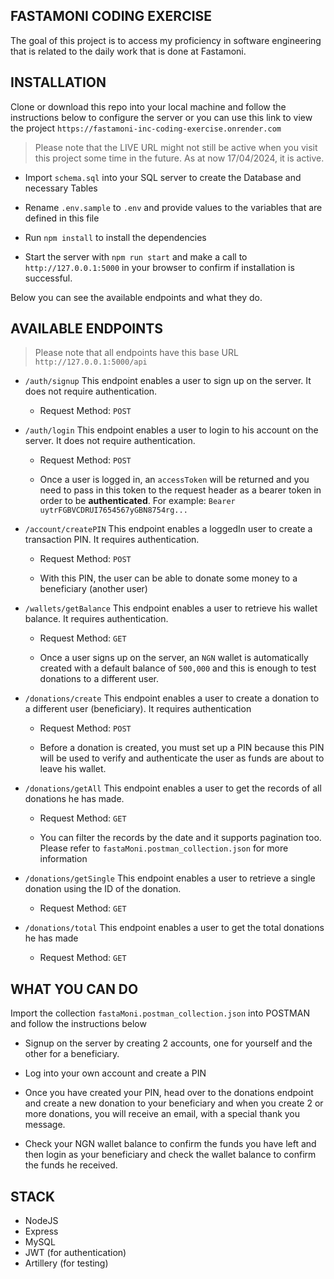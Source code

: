 ## FASTAMONI CODING EXERCISE

The goal of this project is to access my proficiency in software engineering that is related to the daily work that is done at Fastamoni.

## INSTALLATION

Clone or download this repo into your local machine and follow the instructions below to configure the server or you can use this link to view the project `https://fastamoni-inc-coding-exercise.onrender.com`

> Please note that the LIVE URL might not still be active when you visit this project some time in the future. As at now 17/04/2024, it is active.

- Import `schema.sql` into your SQL server to create the Database and necessary Tables

- Rename `.env.sample` to `.env` and provide values to the variables that are defined in this file

- Run `npm install` to install the dependencies

- Start the server with `npm run start` and make a call to `http://127.0.0.1:5000` in your browser to confirm if installation is successful.

Below you can see the available endpoints and what they do.

## AVAILABLE ENDPOINTS

> Please note that all endpoints have this base URL `http://127.0.0.1:5000/api`

- `/auth/signup` This endpoint enables a user to sign up on the server. It does not require authentication.

    - Request Method: `POST`

- `/auth/login` This endpoint enables a user to login to his account on the server. It does not require authentication.
    
    - Request Method: `POST`

    - Once a user is logged in, an `accessToken` will be returned and you need to pass in this token to the request header as a bearer token in order to be **authenticated**. For example: `Bearer uytrFGBVCDRUI7654567yGBN8754rg...` 

- `/account/createPIN` This endpoint enables a loggedIn user to create a transaction PIN. It requires authentication.
    
    - Request Method: `POST`
  
    - With this PIN, the user can be able to donate some money to a beneficiary (another user)

- `/wallets/getBalance` This endpoint enables a user to retrieve his wallet balance. It requires authentication.

    - Request Method: `GET`
  
    - Once a user signs up on the server, an `NGN` wallet is automatically created with a default balance of `500,000` and this is enough to test donations to a different user.

- `/donations/create` This endpoint enables a user to create a donation to a different user (beneficiary). It requires authentication

    - Request Method: `POST`

    - Before a donation is created, you must set up a PIN because this PIN will be used to verify and authenticate the user as funds are about to leave his wallet.

- `/donations/getAll` This endpoint enables a user to get the records of all donations he has made.

    - Request Method: `GET`

    - You can filter the records by the date and it supports pagination too. Please refer to `fastaMoni.postman_collection.json` for more information

- `/donations/getSingle` This endpoint enables a user to retrieve a single donation using the ID of the donation.

    - Request Method: `GET`

- `/donations/total` This endpoint enables a user to get the total donations he has made
  
    - Request Method: `GET`

## WHAT YOU CAN DO

Import the collection `fastaMoni.postman_collection.json` into POSTMAN and follow the instructions below

- Signup on the server by creating 2 accounts, one for yourself and the other for a beneficiary.

- Log into your own account and create a PIN

- Once you have created your PIN, head over to the donations endpoint and create a new donation to your beneficiary and when you create 2 or more donations, you will receive an email, with a special thank you message.

- Check your NGN wallet balance to confirm the funds you have left and then login as your beneficiary and check the wallet balance to confirm the funds he received.

## STACK

- NodeJS
- Express
- MySQL
- JWT (for authentication)
- Artillery (for testing)
